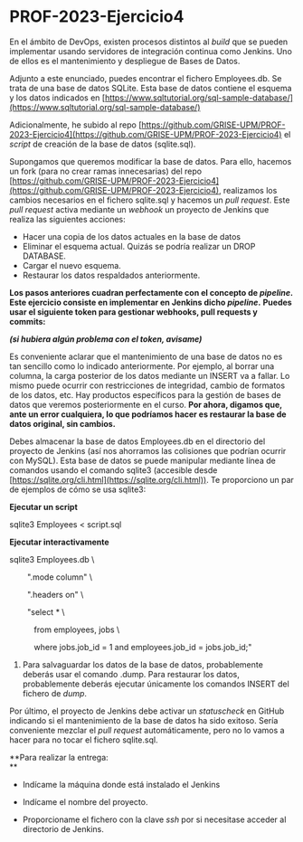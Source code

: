 # PROF-2023-Ejercicio4

En el ámbito de DevOps, existen procesos distintos al _build_ que se pueden implementar usando servidores de integración continua como Jenkins. Uno de ellos es el mantenimiento y despliegue de Bases de Datos.

Adjunto a este enunciado, puedes encontrar el fichero Employees.db. Se trata de una base de datos SQLite. Esta base de datos contiene el esquema y los datos indicados en [https://www.sqltutorial.org/sql-sample-database/](https://www.sqltutorial.org/sql-sample-database/)

Adicionalmente, he subido al repo [https://github.com/GRISE-UPM/PROF-2023-Ejercicio4](https://github.com/GRISE-UPM/PROF-2023-Ejercicio4) el _script_ de creación de la base de datos (sqlite.sql).

Supongamos que queremos modificar la base de datos. Para ello, hacemos un fork (para no crear ramas innecesarias) del repo [https://github.com/GRISE-UPM/PROF-2023-Ejercicio4](https://github.com/GRISE-UPM/PROF-2023-Ejercicio4), realizamos los cambios necesarios en el fichero sqlite.sql y hacemos un _pull request_. Este _pull request_ activa mediante un _webhook_ un proyecto de Jenkins que realiza las siguientes acciones:

*   Hacer una copia de los datos actuales en la base de datos
*   Eliminar el esquema actual. Quizás se podría realizar un DROP DATABASE.
*   Cargar el nuevo esquema.
*   Restaurar los datos respaldados anteriormente.

**Los pasos anteriores cuadran perfectamente con el concepto de _pipeline_. Este ejercicio consiste en implementar en Jenkins dicho _pipeline_.** **Puedes usar el siguiente token para gestionar webhooks, pull requests y commits:**

**_(si hubiera algún problema con el token, avisame)_**

Es conveniente aclarar que el mantenimiento de una base de datos no es tan sencillo como lo indicado anteriormente. Por ejemplo, al borrar una columna, la carga posterior de los datos mediante un INSERT va a fallar. Lo mismo puede ocurrir con restricciones de integridad, cambio de formatos de los datos, etc. Hay productos específicos para la gestión de bases de datos que veremos posteriormente en el curso. **Por ahora, digamos que, ante un error cualquiera, lo que podríamos hacer es restaurar la base de datos original, sin cambios.**

Debes almacenar la base de datos Employees.db en el directorio del proyecto de Jenkins (así nos ahorramos las colisiones que podrían ocurrir con MySQL). Esta base de datos se puede manipular mediante línea de comandos usando el comando sqlite3 (accesible desde [https://sqlite.org/cli.html](https://sqlite.org/cli.html)). Te proporciono un par de ejemplos de cómo se usa sqlite3:

  

**Ejecutar un script**

sqlite3 Employees < script.sql

  

**Ejecutar interactivamente**

sqlite3 Employees.db \\

        ".mode column" \\

        ".headers on" \\

        "select \* \\

           from employees, jobs \\

           where jobs.job\_id = 1 and employees.job\_id = jobs.job\_id;"

  

1.  Para salvaguardar los datos de la base de datos, probablemente deberás usar el comando .dump. Para restaurar los datos, probablemente deberás ejecutar únicamente los comandos INSERT del fichero de _dump_.  
    

Por último, el proyecto de Jenkins debe activar un _statuscheck_ en GitHub indicando si el mantenimiento de la base de datos ha sido exitoso. Sería conveniente mezclar el _pull request_ automáticamente, pero no lo vamos a hacer para no tocar el fichero sqlite.sql.

**Para realizar la entrega:  
**

*   Indícame la máquina donde está instalado el Jenkins

*   Indícame el nombre del proyecto.
*   Proporcioname el fichero con la clave _ssh_ por si necesitase acceder al directorio de Jenkins.
